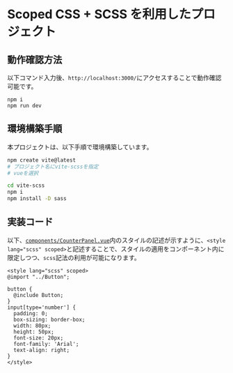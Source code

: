 # Scoped CSS + SCSS を利用したプロジェクト

## 動作確認方法

以下コマンド入力後、`http://localhost:3000/`にアクセスすることで動作確認可能です。

```
npm i
npm run dev
```

## 環境構築手順

本プロジェクトは、以下手順で環境構築しています。

```bash
npm create vite@latest
# プロジェクト名にvite-scssを指定
# vueを選択

cd vite-scss
npm i
npm install -D sass
```

## 実装コード

以下、[`components/CounterPanel.vue`](https://github.com/codegrid/2020-vue3/blob/main/20/vite-scss/src/components/CounterPanel.vue)内のスタイルの記述が示すように、`<style lang="scss" scoped>`と記述することで、スタイルの適用をコンポーネント内に限定しつつ、`scss`記法の利用が可能になります。

```
<style lang="scss" scoped>
@import "../Button";

button {
  @include Button;
}
input[type='number'] {
  padding: 0;
  box-sizing: border-box;
  width: 80px;
  height: 50px;
  font-size: 20px;
  font-family: 'Arial';
  text-align: right;
}
</style>
```

